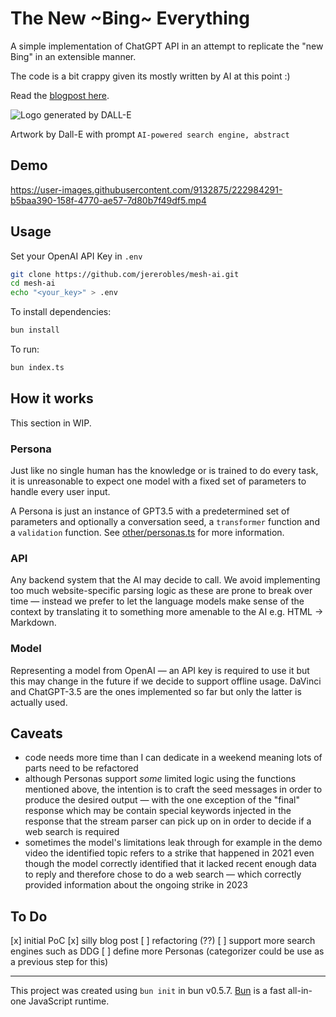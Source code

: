 # The New ~Bing~ Everything

A simple implementation of ChatGPT API in an attempt to replicate the "new Bing" in an extensible manner.

The code is a bit crappy given its mostly written by AI at this point :)

Read the [blogpost here](https://blog.jererobles.me/b/6F9D6A3A-A8A7-4E47-8CDB-1FFD0C3A1D85/The-new-everything).

![Logo generated by DALL-E](https://user-images.githubusercontent.com/9132875/222984572-9630ebb7-aa22-4567-9345-8d789319be24.png)

Artwork by Dall-E with prompt `AI-powered search engine, abstract`

## Demo

https://user-images.githubusercontent.com/9132875/222984291-b5baa390-158f-4770-ae57-7d80b7f49df5.mp4

## Usage

Set your OpenAI API Key in `.env`

```bash
git clone https://github.com/jererobles/mesh-ai.git
cd mesh-ai
echo "<your_key>" > .env
```

To install dependencies:

```bash
bun install
```

To run:

```bash
bun index.ts
```

## How it works

This section in WIP.

### Persona

Just like no single human has the knowledge or is trained to do every task, it is unreasonable to expect one model with a fixed set of parameters to handle every user input.

A Persona is just an instance of GPT3.5 with a predetermined set of parameters and optionally a conversation seed, a `transformer` function and a `validation` function. See [other/personas.ts](https://github.com/jererobles/mesh-ai/blob/main/other/personas.ts) for more information.

### API

Any backend system that the AI may decide to call. We avoid implementing too much website-specific parsing logic as these are prone to break over time — instead we prefer to let the language models make sense of the context by translating it to something more amenable to the AI e.g. HTML -> Markdown.

### Model

Representing a model from OpenAI — an API key is required to use it but this may change in the future if we decide to support offline usage. DaVinci and ChatGPT-3.5 are the ones implemented so far but only the latter is actually used.

## Caveats

- code needs more time than I can dedicate in a weekend meaning lots of parts need to be refactored
- although Personas support _some_ limited logic using the functions mentioned above, the intention is to craft the seed messages in order to produce the desired output — with the one exception of the "final" response which may be contain special keywords injected in the response that the stream parser can pick up on in order to decide if a web search is required
- sometimes the model's limitations leak through for example in the demo video the identified topic refers to a strike that happened in 2021 even though the model correctly identified that it lacked recent enough data to reply and therefore chose to do a web search — which correctly provided information about the ongoing strike in 2023

## To Do

[x] initial PoC
[x] silly blog post
[ ] refactoring (??)
[ ] support more search engines such as DDG
[ ] define more Personas (categorizer could be use as a previous step for this)

---

This project was created using `bun init` in bun v0.5.7. [Bun](https://bun.sh) is a fast all-in-one JavaScript runtime.
